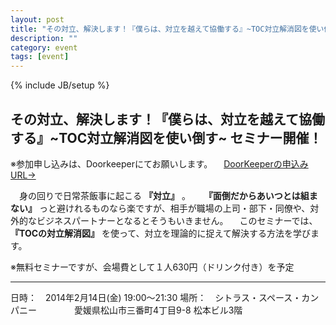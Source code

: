 ```yaml
---
layout: post
title: "その対立、解決します！『僕らは、対立を越えて協働する』~TOC対立解消図を使い倒す~ セミナー開催！"
description: ""
category: event
tags: [event]
---
```

{% include JB/setup %}

## その対立、解決します！『僕らは、対立を越えて協働する』~TOC対立解消図を使い倒す~ セミナー開催！

※参加申し込みは、Doorkeeperにてお願いします。
　[DoorKeeperの申込みURL→](http://agile459.doorkeeper.jp/events/8739)

　身の回りで日常茶飯事に起こる **『対立』** 。
　 **『面倒だからあいつとは組まない』** っと避けれるものなら楽ですが、相手が職場の上司・部下・同僚や、対外的なビジネスパートナーとなるとそうもいきません。
　このセミナーでは、 **『TOCの対立解消図』** を使って、対立を理論的に捉えて解決する方法を学びます。

※無料セミナーですが、会場費として１人630円（ドリンク付き）を予定

-------
日時：　2014年2月14日(金) 19:00～21:30
場所：　シトラス・スペース・カンパニー
　　　　愛媛県松山市三番町4丁目9-8 松本ビル3階

